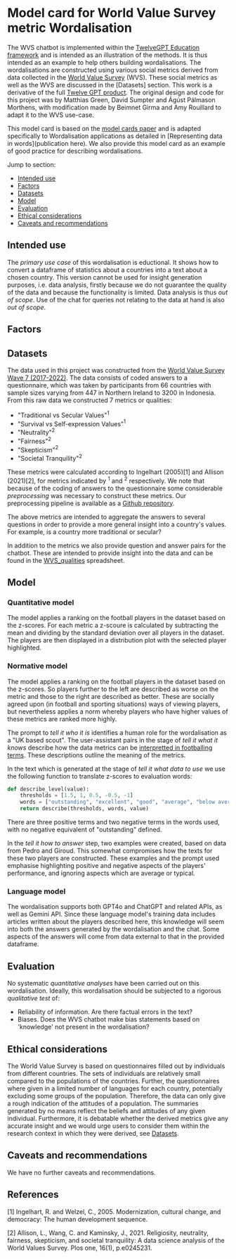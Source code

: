 # Model card for World Value Survey metric Wordalisation



The WVS chatbot is implemented within the [TwelveGPT Education framework](https://github.com/soccermatics/twelve-gpt-educational) and
is intended as an illustration of the methods. It is thus intended as an example to help others building wordalisations. The wordalisations are constructed using various social metrics derived from data collected in the [World Value Survey](www.worldvaluessurvey.org) (WVS). These social metrics as well as the WVS are discussed in the [Datasets] section. This work is a derivative of the full [Twelve GPT product](https://twelve.football). The original design and code for this project was by Matthias Green, David Sumpter and Ágúst Pálmason Morthens, with modification made by Beimnet Girma and Amy Rouillard to adapt it to the WVS use-case.

This model card is based on the [model cards paper](https://arxiv.org/abs/1810.03993) and is adapted specifically to Wordalisation applications as detailed in [Representing data in words](publication here). We also provide this model card as an example of 
good practice for describing wordalisations.

Jump to section:

- [Intended use](#intended-use)
- [Factors](#factors)
- [Datasets](#dataset)
- [Model](#model)
- [Evaluation](#evaluation)
- [Ethical considerations](#ethical-considerations)
- [Caveats and recommendations](#caveats-and-recommendations)

## Intended use

The *primary use case* of this wordalisation is eductional. 
It shows how to convert a dataframe of statistics about a countries into a text about a chosen country.
This version cannot be used for insight generation purposes, i.e. data analysis, firstly because we do not guarantee the quality of the data and because the functionality is limited. 
Data analysis is thus *out of scope*. Use of the chat for queries not relating to the data at hand is also *out of scope*. 

## Factors



## Datasets

The data used in this project was constructed from the [World Value Survey Wave 7 (2017-2022)](https://www.worldvaluessurvey.org/WVSDocumentationWV7.jsp).
The data consists of coded answers to a questionnaire, which was taken by participants from 66 countries with sample sizes varying from 447 in Northern Ireland to 3200 in Indonesia.
From this raw data we constructed 7 metrics or qualities:
* "Traditional vs Secular Values"$^1$ 
* "Survival vs Self-expression Values"$^1$
* "Neutrality"$^2$
* "Fairness"$^2$
* "Skepticism"$^2$
* "Societal Tranquility"$^2$

These metrics were calculated according to Ingelhart (2005)[1] and Allison (2021)[2], for metrics indicated by $^1$ and $^2$ respectively.
We note that because of the coding of answers to the questionnaire some considerable *preprocessing* was necessary to construct these metrics. Our preprocessing pipeline is available as a [Github repository](https://github.com/BeimnetGirma/wvs-data). 

The above metrics are intended to aggregate the answers to several questions in order to provide a more general insight into a country's values. For example, is a country more traditional or secular? 

In addition to the metrics we also provide question and answer pairs for the chatbot. These are intended to provide insight into the data and can be found in the [WVS_qualities](https://github.com/soccermatics/twelve-gpt-educational/blob/wvs_chat/data/describe/WVS_qualities.xlsx) spreadsheet.


## Model

### Quantitative model

The model applies a ranking on the football players in the dataset based on the z-scores. For each metric a z-scoure is calculated by 
subtracting the mean and dividing by the standard deviation over all players in the dataset. The players are then displayed in a distribution
plot with the selected player highlighted. 

### Normative model

The model applies a ranking on the football players in the dataset based on the z-scores. So players further to the left are described as worse on the metric and those to the right are described as better. These are socially agreed upon (in football and sporting situations) ways of viewing players, but nevertheless applies a norm whereby players who have higher values of these metrics are ranked more highly. 

The prompt to *tell it who it is* identifies a human role for the wordalisation as a "UK based scout". The user-assistant pairs in the stage of *tell it what it knows* describe how the data metrics can be [interpretted in footballing terms](https://github.com/soccermatics/twelve-gpt-educational/blob/main/data/describe/Forward.xlsx). These descriptions outline the meaning of the metrics.

In the text which is generated at the stage of *tell it what data to use* we use the following function to translate z-scores to evaluation words:
```python
def describe_level(value):
    thresholds = [1.5, 1, 0.5, -0.5, -1]
    words = ["outstanding", "excellent", "good", "average", "below average", "poor"]
    return describe(thresholds, words, value)
```
There are three positive terms and two negative terms in the words used, with no negative equivalent of "outstanding" defined. 

In the *tell it how to answer* step, two examples were created, based on data from Pedro and Giroud. This somewhat compromises how the texts for these two players are constructed. These examples and the prompt used emphasise highlighting positive and negative aspects of the players' performance, and ignoring aspects which are average or typical.

### Language model

The wordalisation supports both GPT4o and ChatGPT and related APIs, as well as Gemini API. Since these language model's training data includes articles written about the players described here, this knowledge will seem into both the answers generated by the wordalisation and the chat. Some aspects of the answers will come from data external to that in the provided dataframe.

## Evaluation

No systematic *quantitative analyses* have been carried out on this wordalisation. Ideally, this wordalisation should be subjected to a rigorous *qualitative test* of:
- Reliability of information. Are there factual errors in the text?
- Biases. Does the WVS chatbot make bias statements based on 'knowledge' not present in the wordalisation?

## Ethical considerations

The World Value Survey is based on questionnaires filled out by individuals from different countries. The sets of individuals are relatively small compared to the populations of the countries. 
Further, the questionnaires where given in a limited number of languages for each country, potentially excluding some groups of the population.
Therefore, the data can only give a rough indication of the attitudes of a population. The summaries generated by no means reflect the beliefs and attitudes of any given individual.
Furthermore, it is debatable whether the derived metrics give any accurate insight and we would urge users to consider them within the research context in which they were derived, see [Datasets](#datasets).


## Caveats and recommendations

We have no further caveats and recommendations.


## References

[1] Ingelhart, R. and Welzel, C., 2005. Modernization, cultural change, and democracy: The human development sequence.

[2] Allison, L., Wang, C. and Kaminsky, J., 2021. Religiosity, neutrality, fairness, skepticism, and societal tranquility: A data science analysis of the World Values Survey. Plos one, 16(1), p.e0245231.